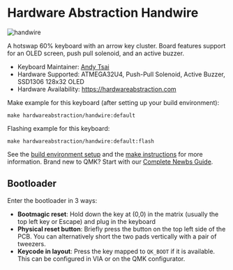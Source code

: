 # Hardware Abstraction Handwire

![handwire](https://i.imgur.com/PK5HfM3h.jpg)

A hotswap 60% keyboard with an arrow key cluster. Board features support for an OLED screen, push pull solenoid, and an active buzzer. 

* Keyboard Maintainer: [Andy Tsai](https://github.com/cgmandy)
* Hardware Supported: ATMEGA32U4, Push-Pull Solenoid, Active Buzzer, SSD1306 128x32 OLED
* Hardware Availability: https://hardwareabstraction.com

Make example for this keyboard (after setting up your build environment):

    make hardwareabstraction/handwire:default

Flashing example for this keyboard:

    make hardwareabstraction/handwire:default:flash

See the [build environment setup](https://docs.qmk.fm/#/getting_started_build_tools) and the [make instructions](https://docs.qmk.fm/#/getting_started_make_guide) for more information. Brand new to QMK? Start with our [Complete Newbs Guide](https://docs.qmk.fm/#/newbs).

## Bootloader

Enter the bootloader in 3 ways:

* **Bootmagic reset**: Hold down the key at (0,0) in the matrix (usually the top left key or Escape) and plug in the keyboard
* **Physical reset button**: Briefly press the button on the top left side of the PCB. You can alternatively short the two pads vertically with a pair of tweezers. 
* **Keycode in layout**: Press the key mapped to `QK_BOOT` if it is available. This can be configured in VIA or on the QMK configurator. 
